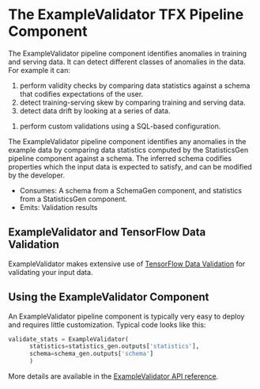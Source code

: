 # The ExampleValidator TFX Pipeline Component

The ExampleValidator pipeline component identifies anomalies in training and serving
data. It can detect different classes of anomalies in the data. For example it
can:

1.  perform validity checks by comparing data statistics against a schema that
    codifies expectations of the user.
1.  detect training-serving skew by comparing training and serving
    data.
1.  detect data drift by looking at a series of data.
<!-- TODO(b/239095455): Add link to TFDV custom validation documentation with
sample configs. -->
1.  perform custom validations using a SQL-based configuration.

The ExampleValidator pipeline component identifies any anomalies in the example data
by comparing data statistics computed by the StatisticsGen pipeline component against a
schema. The inferred schema codifies properties which the input data is expected to
satisfy, and can be modified by the developer.

* Consumes: A schema from a SchemaGen component, and statistics from a StatisticsGen
component.
* Emits: Validation results

## ExampleValidator and TensorFlow Data Validation

ExampleValidator makes extensive use of [TensorFlow Data Validation](tfdv.md)
for validating your input data.

## Using the ExampleValidator Component

An ExampleValidator pipeline component is typically very easy to deploy and
requires little customization. Typical code looks like this:

```python
validate_stats = ExampleValidator(
      statistics=statistics_gen.outputs['statistics'],
      schema=schema_gen.outputs['schema']
      )
```

More details are available in the
[ExampleValidator API reference](https://www.tensorflow.org/tfx/api_docs/python/tfx/v1/components/ExampleValidator).
